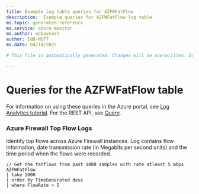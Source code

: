 ```yaml
---
title: Example log table queries for AZFWFatFlow
description:  Example queries for AZFWFatFlow log table
ms.topic: generated-reference
ms.service: azure-monitor
ms.author: edbaynash
author: EdB-MSFT
ms.date: 04/14/2025

# This file is automatically generated. Changes will be overwritten. Do not change this file directly. 

---
```


# Queries for the AZFWFatFlow table

For information on using these queries in the Azure portal, see [Log Analytics tutorial](/azure/azure-monitor/logs/log-analytics-tutorial). For the REST API, see [Query](/azure/azure-monitor/logs/api/overview).


### Azure Firewall Top Flow Logs  


Identify top flows across Azure Firewall instances. Log contains flow information, date transmission rate (in Megabits per second units) and the time period when the flows were recorded.  

```query
// Get the fatflows from past 1000 samples with rate atleast 5 mbps
AZFWFatFlow
| take 1000
| order by TimeGenerated desc
| where FlowRate > 5

```

